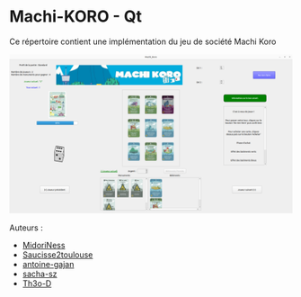 # Machi-KORO - Qt

Ce répertoire contient une implémentation du jeu de société Machi Koro

![img](game.png)

Auteurs :
- [MidoriNess](https://github.com/MidoriNess)
- [Saucisse2toulouse](https://github.com/Saucisse2toulouse)
- [antoine-gajan](https://github.com/antoine-gajan/)
- [sacha-sz](https://github.com/sacha-sz/)
- [Th3o-D](https://github.com/Th3o-D/)
